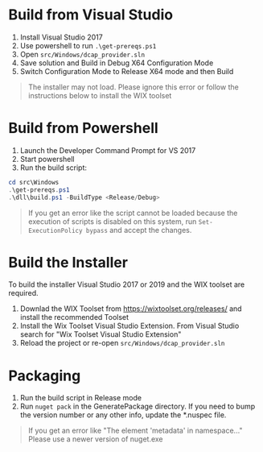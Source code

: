 # Build from Visual Studio
1. Install Visual Studio 2017
1. Use powershell to run `.\get-prereqs.ps1`
1. Open `src/Windows/dcap_provider.sln`
1. Save solution and Build in Debug X64 Configuration Mode
1. Switch Configuration Mode to Release X64 mode and then Build

> The installer may not load. Please ignore this error or follow the instructions below to install the WIX toolset

# Build from Powershell
1. Launch the Developer Command Prompt for VS 2017
1. Start powershell 
1. Run the build script:
```powershell
cd src\Windows
.\get-prereqs.ps1
.\dll\build.ps1 -BuildType <Release/Debug>
```
> If you get an error like the script cannot be loaded because the execution of scripts is disabled on this system, run `Set-ExecutionPolicy bypass` and accept the changes.

# Build the Installer
To build the installer Visual Studio 2017 or 2019 and the WIX toolset are required.
1. Downlad the WIX Toolset from https://wixtoolset.org/releases/ and install the recommended Toolset
1. Install the Wix Toolset Visual Studio Extension. From Visual Studio search for "Wix Toolset Visual Studio Extension"
1. Reload the project or re-open `src/Windows/dcap_provider.sln` 

# Packaging
1. Run the build script in Release mode
1. Run `nuget pack` in the GeneratePackage directory. If you need to bump the version number
or any other info, update the *.nuspec file.
> If you get an error like "The element 'metadata' in namespace..." Please use a newer version of nuget.exe
